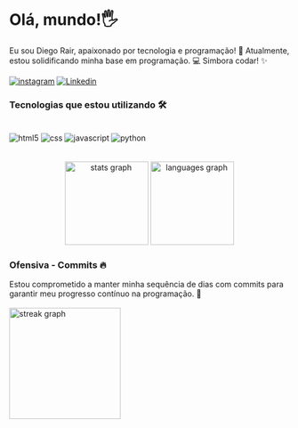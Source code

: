 <h1>Olá, mundo!🖐️</h1>

Eu sou Diego Rair, apaixonado por tecnologia e programação! 🚀 
Atualmente, estou solidificando minha base em programação. 💻 Simbora codar! ✨

[![instagram](https://img.shields.io/badge/Instagram-E4405F?style=for-the-badge&logo=instagram&logoColor=white)](https://www.instagram.com/diegorair/)
[![Linkedin](https://img.shields.io/badge/LinkedIn-0077B5?style=for-the-badge&logo=linkedin&logoColor=white)](www.linkedin.com/in/diego-rair)



<h3>Tecnologias que estou utilizando 🛠️</h3>

<div style="display: inline_block"></br>
    <img align="center" alt="html5" src="https://img.shields.io/badge/HTML-239120?style=for-the-badge&logo=html5&logoColor=white">
    <img align="center" alt="css" src="https://img.shields.io/badge/CSS-239120?&style=for-the-badge&logo=css3&logoColor=white">
    <img align="center" alt="javascript" src="https://img.shields.io/badge/JavaScript-F7DF1E?style=for-the-badge&logo=javascript&logoColor=black">
    <img align="center" alt="python" src="https://img.shields.io/badge/Python-14354C?style=for-the-badge&logo=python&logoColor=white">
</div></br>

<br clear="both">

<div align="center">
  <img src="https://github-readme-stats.vercel.app/api?username=diego-r-alves&hide_title=false&hide_rank=false&show_icons=true&include_all_commits=true&count_private=true&disable_animations=false&theme=dracula&locale=en&hide_border=false&order=1" height="150" alt="stats graph"  />
  <img src="https://github-readme-stats.vercel.app/api/top-langs?username=diego-r-alves&locale=en&hide_title=false&layout=compact&card_width=320&langs_count=4&theme=dracula&hide_border=false&order=2" height="150" alt="languages graph"  />
</div>



<h3>Ofensiva - Commits 🔥</h3>
Estou comprometido a manter minha sequência de dias com commits para garantir meu progresso contínuo na programação. 🚀

</br> 
</br>

<div align="left">
  <img src="https://streak-stats.demolab.com?user=diego-r-alves&locale=pt-br&mode=daily&theme=dark&hide_border=false&border_radius=6&order=3" height="200" alt="streak graph"  />
</div>
